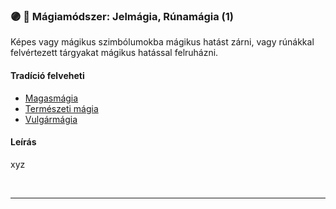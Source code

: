 ### 🟣 💫 Mágiamódszer: Jelmágia, Rúnamágia (1)

Képes vagy mágikus szimbólumokba mágikus hatást zárni, vagy rúnákkal felvértezett tárgyakat mágikus hatással felruházni.

#### Tradíció felveheti

- [Magasmágia](../051_01_magasmagia.md)
- [Természeti mágia](../051_05_termeszeti_magia.md)
- [Vulgármágia](../051_02_vulgarmagia.md)

#### Leírás

xyz

<br />

---
